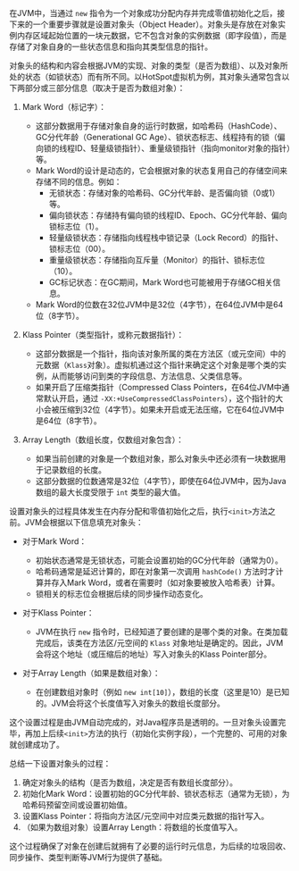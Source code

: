 
在JVM中，当通过 `new` 指令为一个对象成功分配内存并完成零值初始化之后，接下来的一个重要步骤就是设置对象头（Object Header）。对象头是存放在对象实例内存区域起始位置的一块元数据，它不包含对象的实例数据（即字段值），而是存储了对象自身的一些状态信息和指向其类型信息的指针。

对象头的结构和内容会根据JVM的实现、对象的类型（是否为数组）、以及对象所处的状态（如锁状态）而有所不同。以HotSpot虚拟机为例，其对象头通常包含以下两部分或三部分信息（取决于是否为数组对象）：

1.  Mark Word（标记字）：
    *   这部分数据用于存储对象自身的运行时数据，如哈希码（HashCode）、GC分代年龄（Generational GC Age）、锁状态标志、线程持有的锁（偏向锁的线程ID、轻量级锁指针）、重量级锁指针（指向monitor对象的指针）等。
    *   Mark Word的设计是动态的，它会根据对象的状态复用自己的存储空间来存储不同的信息。例如：
        *   无锁状态：存储对象的哈希码、GC分代年龄、是否偏向锁（0或1）等。
        *   偏向锁状态：存储持有偏向锁的线程ID、Epoch、GC分代年龄、偏向锁标志位（1）。
        *   轻量级锁状态：存储指向线程栈中锁记录（Lock Record）的指针、锁标志位（00）。
        *   重量级锁状态：存储指向互斥量（Monitor）的指针、锁标志位（10）。
        *   GC标记状态：在GC期间，Mark Word也可能被用于存储GC相关信息。
    *   Mark Word的位数在32位JVM中是32位（4字节），在64位JVM中是64位（8字节）。

2.  Klass Pointer（类型指针，或称元数据指针）：
    *   这部分数据是一个指针，指向该对象所属的类在方法区（或元空间）中的元数据（`Klass`对象）。虚拟机通过这个指针来确定这个对象是哪个类的实例，从而能够访问到类的字段信息、方法信息、父类信息等。
    *   如果开启了压缩类指针（Compressed Class Pointers，在64位JVM中通常默认开启，通过 `-XX:+UseCompressedClassPointers`），这个指针的大小会被压缩到32位（4字节）。如果未开启或无法压缩，它在64位JVM中是64位（8字节）。

3.  Array Length（数组长度，仅数组对象包含）：
    *   如果当前创建的对象是一个数组对象，那么对象头中还必须有一块数据用于记录数组的长度。
    *   这部分数据的位数通常是32位（4字节），即使在64位JVM中，因为Java数组的最大长度受限于 `int` 类型的最大值。

设置对象头的过程具体发生在内存分配和零值初始化之后，执行`<init>`方法之前。JVM会根据以下信息填充对象头：

*   对于Mark Word：
    *   初始状态通常是无锁状态，可能会设置初始的GC分代年龄（通常为0）。
    *   哈希码通常是延迟计算的，即在对象第一次调用 `hashCode()` 方法时才计算并存入Mark Word，或者在需要时（如对象要被放入哈希表）计算。
    *   锁相关的标志位会根据后续的同步操作动态变化。

*   对于Klass Pointer：
    *   JVM在执行 `new` 指令时，已经知道了要创建的是哪个类的对象。在类加载完成后，该类在方法区/元空间的 `Klass` 对象地址是确定的。因此，JVM会将这个地址（或压缩后的地址）写入对象头的Klass Pointer部分。

*   对于Array Length（如果是数组对象）：
    *   在创建数组对象时（例如 `new int[10]`），数组的长度（这里是10）是已知的。JVM会将这个长度值写入对象头的数组长度部分。

这个设置过程是由JVM自动完成的，对Java程序员是透明的。一旦对象头设置完毕，再加上后续`<init>`方法的执行（初始化实例字段），一个完整的、可用的对象就创建成功了。

总结一下设置对象头的过程：
1.  确定对象头的结构（是否为数组，决定是否有数组长度部分）。
2.  初始化Mark Word：设置初始的GC分代年龄、锁状态标志（通常为无锁），为哈希码预留空间或设置初始值。
3.  设置Klass Pointer：将指向方法区/元空间中对应类元数据的指针写入。
4.  （如果为数组对象）设置Array Length：将数组的长度值写入。

这个过程确保了对象在创建后就拥有了必要的运行时元信息，为后续的垃圾回收、同步操作、类型判断等JVM行为提供了基础。
